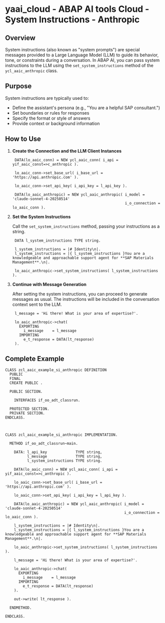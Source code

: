 # yaai_cloud - ABAP AI tools Cloud - System Instructions - Anthropic

## Overview

System instructions (also known as "system prompts") are special messages provided to a Large Language Model (LLM) to guide its behavior, tone, or constraints during a conversation. In ABAP AI, you can pass system instructions to the LLM using the `set_system_instructions` method of the `ycl_aaic_anthropic` class.

## Purpose

System instructions are typically used to:

- Define the assistant's persona (e.g., "You are a helpful SAP consultant.")
- Set boundaries or rules for responses
- Specify the format or style of answers
- Provide context or background information

## How to Use

1. **Create the Connection and the LLM Client Instances**

   ```abap
    DATA(lo_aaic_conn) = NEW ycl_aaic_conn( i_api = yif_aaic_const=>c_anthropic ).

    lo_aaic_conn->set_base_url( i_base_url = 'https://api.anthropic.com' ).

    lo_aaic_conn->set_api_key( i_api_key = l_api_key ).

    DATA(lo_aaic_anthropic) = NEW ycl_aaic_anthropic( i_model = 'claude-sonnet-4-20250514'
                                                      i_o_connection = lo_aaic_conn ).
   ```

2. **Set the System Instructions**

   Call the `set_system_instructions` method, passing your instructions as a string.

   ```abap
    DATA l_system_instructions TYPE string.

    l_system_instructions = |# Identity\n|.
    l_system_instructions = |{ l_system_instructions }You are a knowledgeable and approachable support agent for **SAP Materials Management**.\n|.

    lo_aaic_anthropic->set_system_instructions( l_system_instructions ).
   ```

3. **Continue with Message Generation**

   After setting the system instructions, you can proceed to generate messages as usual. The instructions will be included in the conversation context sent to the LLM.

   ```abap
    l_message = 'Hi there! What is your area of expertise?'.

    lo_aaic_anthropic->chat(
      EXPORTING
        i_message    = l_message
      IMPORTING
        e_t_response = DATA(lt_response)
    ).
   ```

## Complete Example

```abap
CLASS zcl_aaic_example_si_anthropic DEFINITION
  PUBLIC
  FINAL
  CREATE PUBLIC .

  PUBLIC SECTION.

    INTERFACES if_oo_adt_classrun.

  PROTECTED SECTION.
  PRIVATE SECTION.
ENDCLASS.



CLASS zcl_aaic_example_si_anthropic IMPLEMENTATION.

  METHOD if_oo_adt_classrun~main.

    DATA: l_api_key             TYPE string,
          l_message             TYPE string,
          l_system_instructions TYPE string.

    DATA(lo_aaic_conn) = NEW ycl_aaic_conn( i_api = yif_aaic_const=>c_anthropic ).

    lo_aaic_conn->set_base_url( i_base_url = 'https://api.anthropic.com' ).

    lo_aaic_conn->set_api_key( i_api_key = l_api_key ).

    DATA(lo_aaic_anthropic) = NEW ycl_aaic_anthropic( i_model = 'claude-sonnet-4-20250514'
                                                      i_o_connection = lo_aaic_conn ).

    l_system_instructions = |# Identity\n|.
    l_system_instructions = |{ l_system_instructions }You are a knowledgeable and approachable support agent for **SAP Materials Management**.\n|.

    lo_aaic_anthropic->set_system_instructions( l_system_instructions ).

    l_message = 'Hi there! What is your area of expertise?'.

    lo_aaic_anthropic->chat(
      EXPORTING
        i_message    = l_message
      IMPORTING
        e_t_response = DATA(lt_response)
    ).

    out->write( lt_response ).

  ENDMETHOD.

ENDCLASS.
```
